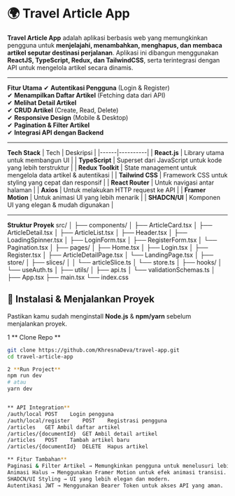 # 🌍 Travel Article App

**Travel Article App** adalah aplikasi berbasis web yang memungkinkan pengguna untuk **menjelajahi, menambahkan, menghapus, dan membaca artikel seputar destinasi perjalanan**. Aplikasi ini dibangun menggunakan **ReactJS, TypeScript, Redux, dan TailwindCSS**, serta terintegrasi dengan API untuk mengelola artikel secara dinamis.

---

 **Fitur Utama**
✔ **Autentikasi Pengguna** (Login & Register)  
✔ **Menampilkan Daftar Artikel** (Fetching data dari API)  
✔ **Melihat Detail Artikel**  
✔ **CRUD Artikel** (Create, Read, Delete)  
✔ **Responsive Design** (Mobile & Desktop)  
✔ **Pagination & Filter Artikel**  
✔ **Integrasi API dengan Backend**  

---

 **Tech Stack**
| Tech | Deskripsi |
|------|----------|
| **React.js** | Library utama untuk membangun UI |
| **TypeScript** | Superset dari JavaScript untuk kode yang lebih terstruktur |
| **Redux Toolkit** | State management untuk mengelola data artikel & autentikasi |
| **Tailwind CSS** | Framework CSS untuk styling yang cepat dan responsif |
| **React Router** | Untuk navigasi antar halaman |
| **Axios** | Untuk melakukan HTTP request ke API |
| **Framer Motion** | Untuk animasi UI yang lebih menarik |
| **SHADCN/UI** | Komponen UI yang elegan & mudah digunakan |

---
 **Struktur Proyek**
src/
│
├── components/
│   ├── ArticleCard.tsx
│   ├── ArticleDetail.tsx
│   ├── ArticleList.tsx
│   ├── Header.tsx
│   ├── LoadingSpinner.tsx
│   ├── LoginForm.tsx
│   ├── RegisterForm.tsx
│   └── Pagination.tsx
│
├── pages/
│   ├── Home.tsx
│   ├── Login.tsx
│   ├── Register.tsx
│   ├── ArticleDetailPage.tsx
│   └── LandingPage.tsx
│
├── store/
│   ├── slices/
│   │   └── articleSlice.ts
│   └── store.ts
│
├── hooks/
│   └── useAuth.ts
│
├── utils/
│   ├── api.ts
│   └── validationSchemas.ts
│
├── App.tsx
├── main.tsx
└── index.css


## 🚀 Instalasi & Menjalankan Proyek
Pastikan kamu sudah menginstall **Node.js** & **npm/yarn** sebelum menjalankan proyek.

1 ** Clone Repo **
```sh
git clone https://github.com/KhresnaDeva/travel-app.git
cd travel-article-app

2 **Run Project**
npm run dev
# atau
yarn dev


** API Integration**
/auth/local	POST	Login pengguna
/auth/local/register	POST	Registrasi pengguna
/articles	GET	Ambil daftar artikel
/articles/{documentId}	GET	Ambil detail artikel
/articles	POST	Tambah artikel baru
/articles/{documentId}	DELETE	Hapus artikel

** Fitur Tambahan**
Paginasi & Filter Artikel → Memungkinkan pengguna untuk menelusuri lebih banyak artikel dengan pagination dan filtering.
Animasi Halus → Menggunakan Framer Motion untuk efek animasi transisi.
SHADCN/UI Styling → UI yang lebih elegan dan modern.
Autentikasi JWT → Menggunakan Bearer Token untuk akses API yang aman.
